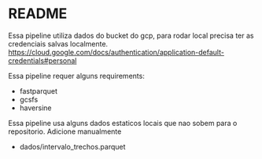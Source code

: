 # README

Essa pipeline utiliza dados do bucket do gcp, para rodar local precisa ter as credenciais salvas localmente.
https://cloud.google.com/docs/authentication/application-default-credentials#personal

Essa pipeline requer alguns requirements:
- fastparquet
- gcsfs
- haversine

Essa pipeline usa alguns dados estaticos locais que nao sobem para o repositorio. Adicione manualmente
- dados/intervalo_trechos.parquet

